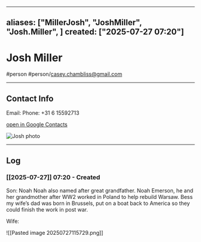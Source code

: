 
---
aliases: ["MillerJosh", "JoshMiller", "Josh.Miller", ]
created: ["2025-07-27 07:20"]
---
# Josh Miller
#person #person/casey.chambliss@gmail.com

 

----

## Contact Info

Email: 
Phone: +31 6 15592713

[open in Google Contacts](https://contacts.google.com/person/c4432829407012009779)

![Josh photo](https://lh3.googleusercontent.com/cm/AGPWSu_AxMaAE0GEWJB9epW-7KUDRfQvaDHjhDNvkJgV6mS5OeqEozQKG7WMbdiwAqssUjgIkg=s100)

----

## Log

### [[2025-07-27]] 07:20 - Created

Son: Noah
Noah also named after great grandfather.  Noah Emerson, he and her grandmother after WW2 worked in Poland to help rebuild Warsaw.  Bess my wife’s dad was born in Brussels, put on a boat back to America so they could finish the work in post war.

Wife: 

![[Pasted image 20250727115729.png]]
